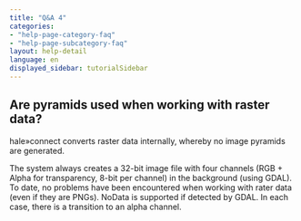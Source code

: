 ```yaml
---
title: "Q&A 4"
categories:
- "help-page-category-faq"
- "help-page-subcategory-faq"
layout: help-detail
language: en
displayed_sidebar: tutorialSidebar
---
```


<h2>Are pyramids used when working with raster data?</h2>

hale»connect converts raster data internally, whereby no image pyramids are generated. 

The system always creates a 32-bit image file with four channels (RGB + Alpha for transparency, 8-bit per channel) in the background (using GDAL). To date, no problems have been encountered when working with rater data (even if they are PNGs). NoData is supported if detected by GDAL. In each case, there is a transition to an alpha channel.
